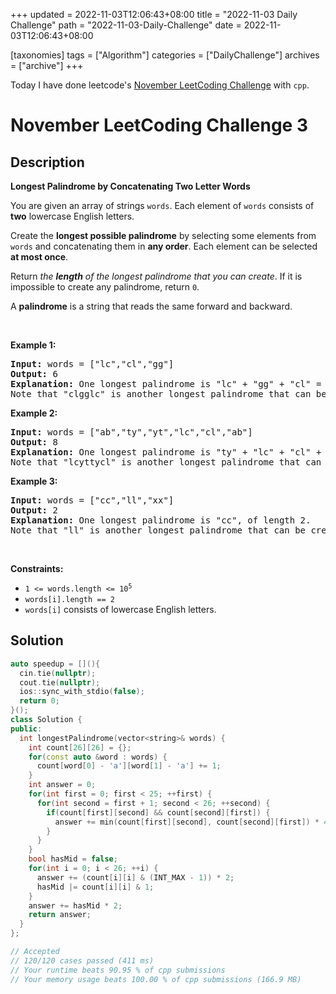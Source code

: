+++
updated = 2022-11-03T12:06:43+08:00
title = "2022-11-03 Daily Challenge"
path = "2022-11-03-Daily-Challenge"
date = 2022-11-03T12:06:43+08:00

[taxonomies]
tags = ["Algorithm"]
categories = ["DailyChallenge"]
archives = ["archive"]
+++

Today I have done leetcode's [November LeetCoding Challenge](https://leetcode.com/problems/longest-palindrome-by-concatenating-two-letter-words/) with `cpp`.

<!-- more -->

# November LeetCoding Challenge 3

## Description

**Longest Palindrome by Concatenating Two Letter Words**

<p>You are given an array of strings <code>words</code>. Each element of <code>words</code> consists of <strong>two</strong> lowercase English letters.</p>

<p>Create the <strong>longest possible palindrome</strong> by selecting some elements from <code>words</code> and concatenating them in <strong>any order</strong>. Each element can be selected <strong>at most once</strong>.</p>

<p>Return <em>the <strong>length</strong> of the longest palindrome that you can create</em>. If it is impossible to create any palindrome, return <code>0</code>.</p>

<p>A <strong>palindrome</strong> is a string that reads the same forward and backward.</p>

<p>&nbsp;</p>
<p><strong class="example">Example 1:</strong></p>

<pre>
<strong>Input:</strong> words = [&quot;lc&quot;,&quot;cl&quot;,&quot;gg&quot;]
<strong>Output:</strong> 6
<strong>Explanation:</strong> One longest palindrome is &quot;lc&quot; + &quot;gg&quot; + &quot;cl&quot; = &quot;lcggcl&quot;, of length 6.
Note that &quot;clgglc&quot; is another longest palindrome that can be created.
</pre>

<p><strong class="example">Example 2:</strong></p>

<pre>
<strong>Input:</strong> words = [&quot;ab&quot;,&quot;ty&quot;,&quot;yt&quot;,&quot;lc&quot;,&quot;cl&quot;,&quot;ab&quot;]
<strong>Output:</strong> 8
<strong>Explanation:</strong> One longest palindrome is &quot;ty&quot; + &quot;lc&quot; + &quot;cl&quot; + &quot;yt&quot; = &quot;tylcclyt&quot;, of length 8.
Note that &quot;lcyttycl&quot; is another longest palindrome that can be created.
</pre>

<p><strong class="example">Example 3:</strong></p>

<pre>
<strong>Input:</strong> words = [&quot;cc&quot;,&quot;ll&quot;,&quot;xx&quot;]
<strong>Output:</strong> 2
<strong>Explanation:</strong> One longest palindrome is &quot;cc&quot;, of length 2.
Note that &quot;ll&quot; is another longest palindrome that can be created, and so is &quot;xx&quot;.
</pre>

<p>&nbsp;</p>
<p><strong>Constraints:</strong></p>

<ul>
	<li><code>1 &lt;= words.length &lt;= 10<sup>5</sup></code></li>
	<li><code>words[i].length == 2</code></li>
	<li><code>words[i]</code> consists of lowercase English letters.</li>
</ul>


## Solution

``` cpp
auto speedup = [](){
  cin.tie(nullptr);
  cout.tie(nullptr);
  ios::sync_with_stdio(false);
  return 0;
}();
class Solution {
public:
  int longestPalindrome(vector<string>& words) {
    int count[26][26] = {};
    for(const auto &word : words) {
      count[word[0] - 'a'][word[1] - 'a'] += 1;
    }
    int answer = 0;
    for(int first = 0; first < 25; ++first) {
      for(int second = first + 1; second < 26; ++second) {
        if(count[first][second] && count[second][first]) {
          answer += min(count[first][second], count[second][first]) * 4;
        }
      }
    }
    bool hasMid = false;
    for(int i = 0; i < 26; ++i) {
      answer += (count[i][i] & (INT_MAX - 1)) * 2;
      hasMid |= count[i][i] & 1;
    }
    answer += hasMid * 2;
    return answer;
  }
};

// Accepted
// 120/120 cases passed (411 ms)
// Your runtime beats 90.95 % of cpp submissions
// Your memory usage beats 100.00 % of cpp submissions (166.9 MB)
```
